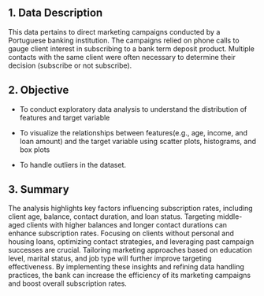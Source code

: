 ## 1. Data Description

This data pertains to direct marketing campaigns conducted by a Portuguese banking institution. The campaigns relied on phone calls to gauge client interest in subscribing to a bank term deposit product.  Multiple contacts with the same client were often necessary to determine their decision (subscribe or not subscribe).

## 2. Objective

- To conduct exploratory data analysis to understand the distribution of features and target variable

- To visualize the relationships between features(e.g., age, income, and loan amount) and the target variable using scatter plots, histograms, and box plots

- To handle outliers in the dataset.

## 3. Summary

The analysis highlights key factors influencing subscription rates, including client age, balance, contact duration, and loan status. Targeting middle-aged clients with higher balances and longer contact durations can enhance subscription rates. Focusing on clients without personal and housing loans, optimizing contact strategies, and leveraging past campaign successes are crucial. Tailoring marketing approaches based on education level, marital status, and job type will further improve targeting effectiveness. By implementing these insights and refining data handling practices, the bank can increase the efficiency of its marketing campaigns and boost overall subscription rates.
